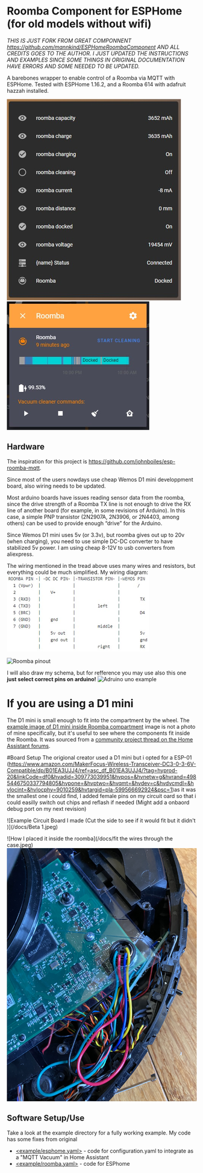 # Roomba Component for ESPHome (for old models without wifi)

*THIS IS JUST FORK FROM GREAT COMPONNENT https://github.com/mannkind/ESPHomeRoombaComponent AND ALL CREDITS GOES TO THE AUTHOR. I JUST UPDATED THE INSTRUCTIONS AND EXAMPLES SINCE SOME THINGS IN ORIGINAL DOCUMENTATION HAVE ERRORS AND SOME NEEDED TO BE UPDATED.*

A barebones wrapper to enable control of a Roomba via MQTT with ESPHome.
Tested with ESPHome 1.16.2, and a Roomba 614 with adafruit hazzah installed.

![Sensors data](/docs/Annotation%202020-04-27%20102809.jpg)
![Commands](/docs/Annotation%202020-04-27%20102837.jpg)

## Hardware

The inspiration for this project is https://github.com/johnboiles/esp-roomba-mqtt. 

Since most of the users nowdays use cheap Wemos D1 mini developpment board, also wiring needs to be updated.

Most arduino boards have issues reading sensor data from the roomba, since the drive strength of a Roomba TX line is not enough to drive the RX line of another board (for example, in some revisions of Arduino). In this case, a simple PNP transistor (2N2907A, 2N3906, or 2N4403, among others) can be used to provide enough “drive” for the Arduino.

Since Wemos D1 mini uses 5v (or 3.3v), but roomba gives out up to 20v (when charging), you need to use simple DC-DC converter to have stabilized 5v power. I am using cheap 8-12V to usb converters from aliexpress.

The wiring mentioned in the tread above uses many wires and resistors, but everything could be much simplified. My wiring diagram:
![Wiring](/docs/wiring.jpg)

![Roomba pinout](https://community-home-assistant-assets.s3-us-west-2.amazonaws.com/original/2X/c/c1a32634d0727a8b8e8d1db0a5ec1219799d5ccc.png)

I will also draw my schema, but for refference you may use also this one **just select correct pins on arduino!**
![Adruino uno example](https://i.stack.imgur.com/aaifY.jpg)

# If you are using a D1 mini
The D1 mini is small enough to fit into the compartment by the wheel. The [example image of D1 mini inside Roomba compartment](https://community-home-assistant-assets.s3.dualstack.us-west-2.amazonaws.com/optimized/2X/a/a258c7253f8bd3fe76ad9e7aa1202b60bd113d74_2_496x600.jpg) image is not a photo of mine specifically, but it's useful to see where the components fit inside the Roomba. It was sourced from a [community project thread on the Home Assistant forums](https://community.home-assistant.io/t/add-wifi-to-an-older-roomba/23282).

#Board Setup
The origional creator used a D1 mini but i opted for a ESP-01 (https://www.amazon.com/MakerFocus-Wireless-Transceiver-DC3-0-3-6V-Compatible/dp/B01EA3UJJ4/ref=asc_df_B01EA3UJJ4/?tag=hyprod-20&linkCode=df0&hvadid=309773039951&hvpos=&hvnetw=g&hvrand=4985446750337794805&hvpone=&hvptwo=&hvqmt=&hvdev=c&hvdvcmdl=&hvlocint=&hvlocphy=9010259&hvtargid=pla-599566692924&psc=1)as it was the smallest one i could find, I added female pins on my circuit oard so that i could easilly switch out chips and reflash if needed (Might add a onbaord debug port on my next revision)

![Example Circuit Board I made (Cut the side to see if it would fit but it didn't )](/docs/Beta 1.jpeg)

![How I placed it inside the roomba](/docs/fit the wires through the case.jpeg)
![How I placed it inside the roomba](/docs/inside_roomba.jpeg)

## Software Setup/Use

Take a look at the example directory for a fully working example. My code has some fixes from original

* [<example/esphome.yaml>](/example/homeassistant-vacuum.yaml)  - code for configuration.yaml to integrate as a "MQTT Vacuum" in Home Assistant
* [<example/roomba.yaml>](/example/roomba.yaml)  - code for ESPhome
